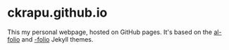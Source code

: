 # ckrapu.github.io

This my personal webpage, hosted on GitHub pages. It's based on the [al-folio](https://github.com/alshedivat/al-folio) and [-folio](https://github.com/bogoli/-folio) Jekyll themes.
